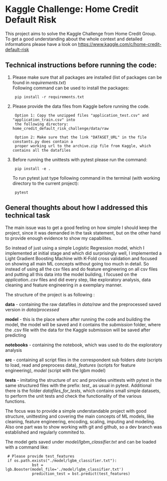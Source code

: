 # Kaggle Challenge: Home Credit Default Risk

This project aims to solve the Kaggle Challenge from Home Credit Group. To get a good understanding 
about the whole context and detailed informations please have a look on https://www.kaggle.com/c/home-credit-default-risk

## Technical instructions before running the code:

1. Please make sure that all packages are installed (list of packages can be found in _requirements.txt_) <br /> 
   Following command can be used to install the packages:
        
        pip install -r requirements.txt

1. Please provide the data files from Kaggle before running the code. 

        Option 1: Copy the unzipped files "application_test.csv" and "application_train.csv" into 
        the following directory: home_credit_default_risk_challenge/data/raw
        
        Option 2: Make sure that the link "DATASET_URL" in the file constants.py does contain a 
        proper working url to the archive.zip file from Kaggle, which contains all the datafiles
   
1. Before running the unittests with pytest please run the command: 
        
        pip install -e .
    To run pytest just  type following command in the terminal (with working directory to the current project):
        
        pytest 


## General thoughts about how I addressed this technical task


The main issue was to get a good feeling on how simple I should keep the project, since it was demanded in the task statement,
but on the other hand to provide enough evidence to show my capabilites.

So instead of just using a simple Logistic Regression model, which I implemented at initial stage and which did surprisingly well,
I implemented a Light Gradient Boosting Machine with K-Fold cross validation and focused on showing all main ML concepts 
without going too much in detail. So instead of using all the csv files and do feature engineering on all csv files and
putting all this data into the model building, I focused on the _application..csv_ files and did every 
step, like exploratory analysis, data cleaning and feature engineering in a exemplary manner. 

The structure of the project is as following : 

**data** - containing the raw datafiles in _data/raw_ and the preprocessed saved version in _data/processed_

**model** - this is the place where after running the code and building the model, the model will be saved and it contains
 the _submission_ folder, where the .csv file with the data for the Kaggle submission will be saved after predicting

**notebooks** - containing the notebook, which was used to do the exploratory analysis

**src** - containing all script files in the correspondent sub folders _data_ (scripts to load, read and preprocess data), 
    _features_ (scripts for feature engineering), _model_ (script with the lgbm model)
    
**tests** - imitating the structure of _src_ and provides unittests with pytest in the same structured files with the prefix:
_test__ as usual in pytest. Additional there is the folder _datafiles\_for\_tests_, which contains small simple datasets,
to perform the unit tests and check the functionality of the various functions. 

The focus was to provide a simple understandable project with good structure, unittesting and covering the main concepts of ML models,
like cleaning, feature engineering, encoding, scaling, imputing and modeling. 
Also one part was to show working with git and github, so a dev branch was established and regularly commited to. 

The model gets saved under _model/lgbm_classifier.txt_ and can be loaded with a command like:

     # Please provide test_features
     if os.path.exists("./model/lgbm_classifier.txt"):
                bst = lgb.Booster(model_file='./model/lgbm_classifier.txt')
                prediction_test = bst.predict(test_features)

